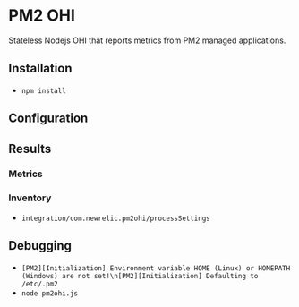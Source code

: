 # PM2 OHI
Stateless Nodejs OHI that reports metrics from PM2 managed applications.

## Installation
- `npm install`

## Configuration

## Results
### Metrics
### Inventory
- `integration/com.newrelic.pm2ohi/processSettings`
## Debugging
- `[PM2][Initialization] Environment variable HOME (Linux) or HOMEPATH (Windows) are not set!\n[PM2][Initialization] Defaulting to /etc/.pm2`
- `node pm2ohi.js`


